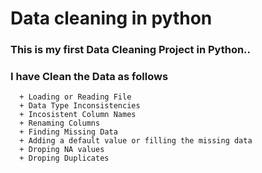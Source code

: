 # Data cleaning in python
### This is my first Data Cleaning Project in Python..
### I have Clean the Data as follows
      + Loading or Reading File
      + Data Type Inconsistencies
      + Incosistent Column Names
      + Renaming Columns
      + Finding Missing Data
      + Adding a default value or filling the missing data
      + Droping NA values
      + Droping Duplicates
